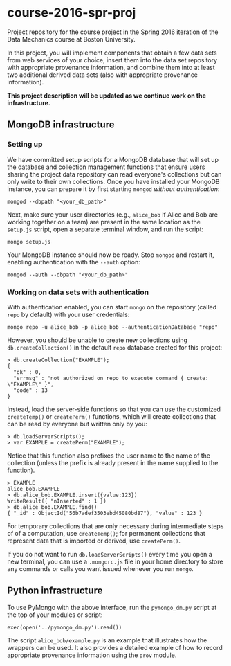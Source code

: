 # course-2016-spr-proj
Project repository for the course project in the Spring 2016 iteration of the Data Mechanics course at Boston University.

In this project, you will implement components that obtain a few data sets from web services of your choice, insert them into the data set repository with appropriate provenance information, and combine them into at least two additional derived data sets (also with appropriate provenance information).

**This project description will be updated as we continue work on the infrastructure.**

## MongoDB infrastructure

### Setting up

We have committed setup scripts for a MongoDB database that will set up the database and collection management functions that ensure users sharing the project data repository can read everyone's collections but can only write to their own collections. Once you have installed your MongoDB instance, you can prepare it by first starting `mongod` _without authentication_:
```
mongod --dbpath "<your_db_path>"
```
Next, make sure your user directories (e.g., `alice_bob` if Alice and Bob are working together on a team) are present in the same location as the `setup.js` script, open a separate terminal window, and run the script:
```
mongo setup.js
```
Your MongoDB instance should now be ready. Stop `mongod` and restart it, enabling authentication with the `--auth` option:
```
mongod --auth --dbpath "<your_db_path>"
```

### Working on data sets with authentication

With authentication enabled, you can start `mongo` on the repository (called `repo` by default) with your user credentials:
```
mongo repo -u alice_bob -p alice_bob --authenticationDatabase "repo"
```
However, you should be unable to create new collections using `db.createCollection()` in the default `repo` database created for this project:
```
> db.createCollection("EXAMPLE");
{
  "ok" : 0,
  "errmsg" : "not authorized on repo to execute command { create: \"EXAMPLE\" }",
  "code" : 13
}
```
Instead, load the server-side functions so that you can use the customized `createTemp()` or `createPerm()` functions, which will create collections that can be read by everyone but written only by you:
```
> db.loadServerScripts();
> var EXAMPLE = createPerm("EXAMPLE");
```
Notice that this function also prefixes the user name to the name of the collection (unless the prefix is already present in the name supplied to the function).
```
> EXAMPLE
alice_bob.EXAMPLE
> db.alice_bob.EXAMPLE.insert({value:123})
WriteResult({ "nInserted" : 1 })
> db.alice_bob.EXAMPLE.find()
{ "_id" : ObjectId("56b7adef3503ebd45080bd87"), "value" : 123 }
```
For temporary collections that are only necessary during intermediate steps of of a computation, use `createTemp()`; for permanent collections that represent data that is imported or derived, use `createPerm()`.

If you do not want to run `db.loadServerScripts()` every time you open a new terminal, you can use a `.mongorc.js` file in your home directory to store any commands or calls you want issued whenever you run `mongo`.

## Python infrastructure

To use PyMongo with the above interface, run the `pymongo_dm.py` script at the top of your modules or script:
```
exec(open('../pymongo_dm.py').read())
```
The script `alice_bob/example.py` is an example that illustrates how the wrappers can be used. It also provides a detailed example of how to record appropriate provenance information using the `prov` module.